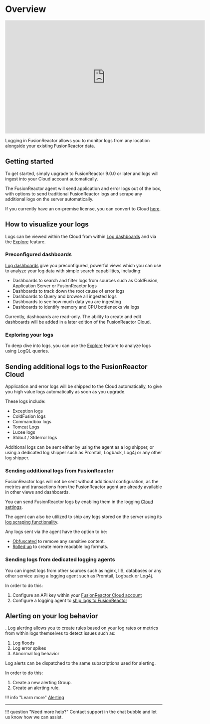 # Overview

<iframe src="https://player.vimeo.com/video/838705595?h=6a3b1ea093" width="640" height="363" frameborder="0" allow="autoplay; fullscreen" allowfullscreen></iframe>

Logging in FusionReactor allows you to monitor logs from any location alongside your existing FusionReactor data.

## Getting started

To get started, simply upgrade to FusionReactor 9.0.0 or later and logs will ingest into your Cloud account automatically.

The FusionReactor agent will send application and error logs out of the box, with options to send traditional FusionReactor logs and scrape any additional logs on the server automatically.

If you currently have an on-premise license, you can convert to Cloud [here](https://www.fusion-reactor.com/switch).

## How to visualize your logs

Logs can be viewed within the Cloud from within [Log dashboards](/Cloud/guides/logging/) and via the [Explore](/frdocs/Data-insights/Features/explore/) feature.

### Preconfigured dashboards

[Log dashboards](/Cloud/guides/logging/) give you preconfigured, powerful views which you can use to analyze your log data with simple search capabilities, including:

- Dashboards to search and filter logs from sources such as ColdFusion, Application Server or FusionReactor logs
- Dashboards to track down the root cause of error logs
- Dashboards to Query and browse all ingested logs
- Dashboards to see how much data you are ingesting
- Dashboards to identify memory and CPU bottlenecks via logs

Currently, dashboards are read-only. The ability to create and edit dashboards will be added in a later edition of the FusionReactor Cloud.

### Exploring your logs
To deep dive into logs, you can use the [Explore](/frdocs/Data-insights/Features/explore/) feature to analyze logs using LogQL queries.

## Sending additional logs to the FusionReactor Cloud

Application and error logs will be shipped to the Cloud automatically, to give you high value logs automatically as soon as you upgrade.

These logs include:

- Exception logs
- ColdFusion logs
- Commandbox logs
- Tomcat Logs
- Lucee logs
- Stdout / Stderror logs

Additional logs can be sent either by using the agent as a log shipper, or using a dedicated log shipper such as Promtail, Logback, Log4j or any other log shipper.

### Sending additional logs from FusionReactor

FusionReactor logs will not be sent without additional configuration, as the metrics and transactions from the FusionReactor agent are already available in other views and dashboards.

You can send FusionReactor logs by enabling them in the logging [Cloud settings](/Logs/Cloud-Settings/).

The agent can also be utilized to ship any logs stored on the server using its [log scraping functionality](/Logs/Cloud-Settings/).

Any logs sent via the agent have the option to be:

- [Obfuscated](/frdocs/Data-insights/Features/Logs/Cloud-Log-Obfuscation-Rules/) to remove any sensitive content.
- [Rolled up](/frdocs/Data-insights/Features/Logs/Cloud-Log-MultiLine-Blocks/) to create more readable log formats.

### Sending logs from dedicated logging agents

You can ingest logs from other sources such as nginx, IIS, databases or any other service using a logging agent such as Promtail, Logback or Log4j.

In order to do this:

1. Configure an API key within your [FusionReactor Cloud account](https://app.fusionreactor.io/account/apikey)
2. Configure a logging agent to [ship logs to FusionReactor](/frdocs/Monitor-your-data/Log-monitoring/log-shipper/)

## Alerting on your log behavior
.
Log alerting allows you to create rules based on your log rates or metrics from within logs themselves to detect issues such as:

1. Log floods
2. Log error spikes
3. Abnormal log behavior

Log alerts can be dispatched to the same subscriptions used for alerting.

In order to do this:

1. Create a new alerting Group.
2. Create an alerting rule.

!!! info "Learn more"
    [Alerting](/frdocs/Monitor-your-data/Log-monitoring/alerting/) 

___

!!! question "Need more help?"
    Contact support in the chat bubble and let us know how we can assist.

